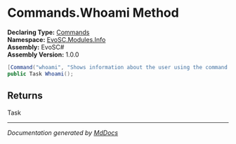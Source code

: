 ﻿<!--  
  <auto-generated>   
    The contents of this file were generated by a tool.  
    Changes to this file may be list if the file is regenerated  
  </auto-generated>   
-->

# Commands.Whoami Method

**Declaring Type:** [Commands](../index.md)  
**Namespace:** [EvoSC.Modules.Info](../../index.md)  
**Assembly:** EvoSC\#  
**Assembly Version:** 1.0.0

```csharp
[Command("whoami", "Shows information about the user using the command.")]
public Task Whoami();
```

## Returns

Task

___

*Documentation generated by [MdDocs](https://github.com/ap0llo/mddocs)*
